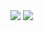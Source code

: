 <img src="https://github-readme-stats.vercel.app/api?username=Irfan281&count_private=true&show_icons=true&theme=radical" />
<img src="https://github-readme-stats.vercel.app/api/top-langs/?username=Irfan281&langs_count=10&count_private=true&theme=radical" />

